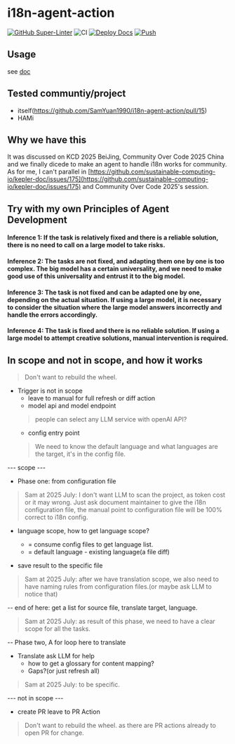 # i18n-agent-action

[![GitHub Super-Linter](https://github.com/actions/hello-world-docker-action/actions/workflows/linter.yml/badge.svg)](https://github.com/super-linter/super-linter)
![CI](https://github.com/actions/hello-world-docker-action/actions/workflows/ci.yml/badge.svg)
[![Deploy Docs](https://github.com/SamYuan1990/i18n-agent-action/actions/workflows/deploy.yml/badge.svg)](https://github.com/SamYuan1990/i18n-agent-action/actions/workflows/deploy.yml)
[![Push](https://github.com/SamYuan1990/i18n-agent-action/actions/workflows/push.yaml/badge.svg)](https://github.com/SamYuan1990/i18n-agent-action/actions/workflows/push.yaml)

## Usage
see [doc](./docs/index.md)

## Tested communtiy/project

- itself(<https://github.com/SamYuan1990/i18n-agent-action/pull/15>)
- HAMi

## Why we have this

It was discussed on KCD 2025 BeiJing, Community Over Code 2025 China and we finally dicede to make an agent to handle i18n works for community.
As for me, I can't parallel in [https://github.com/sustainable-computing-io/kepler-doc/issues/175](https://github.com/sustainable-computing-io/kepler-doc/issues/175) and Community Over Code 2025's session.

## Try with my own Principles of Agent Development

#### Inference 1: If the task is relatively fixed and there is a reliable solution, there is no need to call on a large model to take risks.

#### Inference 2: The tasks are not fixed, and adapting them one by one is too complex. The big model has a certain universality, and we need to make good use of this universality and entrust it to the big model.

#### Inference 3: The task is not fixed and can be adapted one by one, depending on the actual situation. If using a large model, it is necessary to consider the situation where the large model answers incorrectly and handle the errors accordingly.

#### Inference 4: The task is fixed and there is no reliable solution. If using a large model to attempt creative solutions, manual intervention is required.

## In scope and not in scope, and how it works

> Don't want to rebuild the wheel.

- Trigger is not in scope
  - leave to manual for full refresh or diff action
  - model api and model endpoint
  > people can select any LLM service with openAI API?
  - config entry point
  > We need to know the default language and what languages are the target, it's in the config file.

--- scope ---

- Phase one: from configuration file

> Sam at 2025 July: I don't want LLM to scan the project, as token cost or it may wrong. Just ask document maintainer to give the i18n configuration file, the manual point to configuration file will be 100% correct to i18n config.

- language scope, how to get language scope?
  - = consume config files to get language list.
  - = default language - existing language(a file diff)

- save result to the specific file

> Sam at 2025 July: after we have translation scope, we also need to have naming rules from configuration files.(or maybe ask LLM to notice that)

-- end of here: get a list for source file, translate target, language.
> Sam at 2025 July: as result of this phase, we need to have a clear scope for all the tasks.

-- Phase two, A for loop here to translate

- Translate ask LLM for help
  - how to get a glossary for content mapping?
  - Gaps?(or just refresh all)

> Sam at 2025 July: to be specific.

--- not in scope ---

- create PR leave to PR Action

> Don't want to rebuild the wheel. as there are PR actions already to open PR for change.
